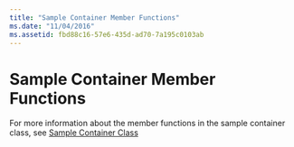 ```yaml
---
title: "Sample Container Member Functions"
ms.date: "11/04/2016"
ms.assetid: fbd88c16-57e6-435d-ad70-7a195c0103ab
---
```

# Sample Container Member Functions

For more information about the member functions in the sample container class, see [Sample Container Class](../standard-library/sample-container-class.md)

